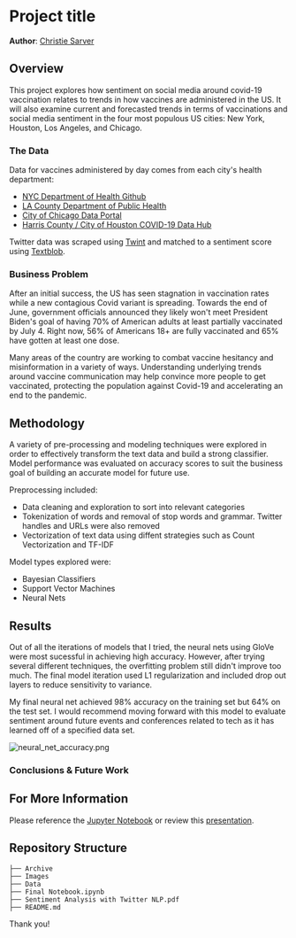# Project title

**Author**: [Christie Sarver](mailto:christie.sarver@gmail.com)

## Overview
This project explores how sentiment on social media around covid-19 vaccination relates to trends in how vaccines are administered in the US. It will also  examine current and forecasted trends in terms of vaccinations and social media sentiment in the four most populous US cities: New York, Houston, Los Angeles, and Chicago.  

### The Data

Data for vaccines administered by day comes from each city's health department:

* [NYC Department of Health Github](https://github.com/nychealth/covid-vaccine-data/tree/main/doses)
* [LA County Department of Public Health](http://publichealth.lacounty.gov/media/coronavirus/vaccine/vaccine-dashboard.htm#selectcity)
* [City of Chicago Data Portal](https://data.cityofchicago.org/Health-Human-Services/COVID-19-Daily-Vaccinations-Administered-in-Chicag/4564-ixr2)
* [Harris County / City of Houston COVID-19 Data Hub](https://covid-harriscounty.hub.arcgis.com/datasets/1377f9a5a7f94917bb3b552492931af1_0/about)

Twitter data was scraped using [Twint](https://github.com/twintproject/twint) and matched to a sentiment score using [Textblob](https://textblob.readthedocs.io/en/dev/index.html).

### Business Problem

After an initial success, the US has seen stagnation in vaccination rates while a new contagious Covid variant is spreading. Towards the end of June, government officials announced they likely won't meet President Biden's goal of having 70% of American adults at least partially vaccinated by July 4. Right now, 56% of Americans 18+ are fully vaccinated and 65% have gotten at least one dose. 

Many areas of the country are working to combat vaccine hesitancy and misinformation in a variety of ways. Understanding underlying trends around vaccine communication may help convince more people to get vaccinated, protecting the population against Covid-19 and accelerating an end to the pandemic.


## Methodology 

A variety of pre-processing and modeling techniques were explored in order to effectively transform the text data and build a strong classifier. Model performance was evaluated on accuracy scores to suit the business goal of building an accurate model for future use.  

Preprocessing included:

* Data cleaning and exploration to sort into relevant categories
* Tokenization of words and removal of stop words and grammar. Twitter handles and URLs were also removed
* Vectorization of text data using diffent strategies such as Count Vectorization and TF-IDF

Model types explored were:

* Bayesian Classifiers
* Support Vector Machines
* Neural Nets

## Results

Out of all the iterations of models that I tried, the neural nets using GloVe were most sucessful in achieving high accuracy. However, after trying several different techniques, the overfitting problem still didn't improve too much. The final model iteration used L1 regularization and included drop out layers to reduce sensitivity to variance. 

My final neural net achieved 98% accuracy on the training set but 64% on the test set. I would recommend moving forward with this model to evaluate sentiment around future events and conferences related to tech as it has learned off of a specified data set.

![neural_net_accuracy.png](./images/neural_net_accuracy.png)

### Conclusions & Future Work



## For More Information

Please reference the [Jupyter Notebook](./Final%20Notebook.ipynb) or review this [presentation](./Sentiment%20Analysis%20with%20Twitter%20NLP.pdf).

## Repository Structure

```
├── Archive
├── Images
├── Data
├── Final Notebook.ipynb
├── Sentiment Analysis with Twitter NLP.pdf
├── README.md

```
Thank you!



